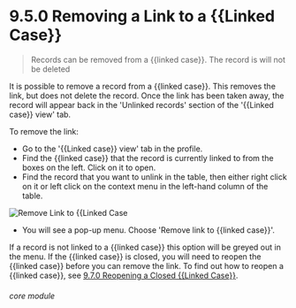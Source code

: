 # 9.5.0  <i class="fas fa-link"></i> Removing a Link to a {{Linked Case}}

> Records can be removed from a {{linked case}}. The record is will not be deleted



It is possible to remove a record from a {{linked case}}. This removes the link, but does not delete the record. Once the link has been taken away, the record will appear back in the 'Unlinked records' section of the '{{Linked case}} view' tab.

To remove the link:
- Go to the '{{Linked case}} view' tab in the profile.
- Find the {{linked case}} that the record is currently linked to from the boxes on the left. Click on it to open.
- Find the record that you want to unlink in the table, then either right click on it or left click on the context menu in the left-hand column of the table.

![Remove Link to {{Linked Case](9.5.0a.png)

- You will see a pop-up menu. Choose 'Remove link to {{linked case}}'.

If a record is not linked to a {{linked case}} this option will be greyed out in the menu.  If the {{linked case}} is closed, you will need to reopen the {{linked case}} before you can remove the link. To find out how to reopen a {{linked case}}, see [9.7.0 Reopening a Closed {{Linked Case}}](/help/index/p/9.7.0).


###### core module

